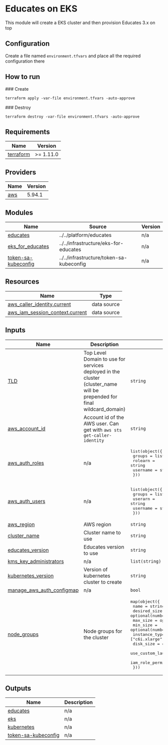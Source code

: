 # Educates on EKS

This module will create a EKS cluster and then provision Educates 3.x on top

## Configuration

Create a file named `environment.tfvars` and place all the required configuration there

## How to run

### Create

```
terraform apply -var-file environment.tfvars -auto-approve
```

### Destroy

```
terraform destroy -var-file environment.tfvars -auto-approve
```

## Requirements

| Name | Version |
|------|---------|
| <a name="requirement_terraform"></a> [terraform](#requirement\_terraform) | >= 1.11.0 |

## Providers

| Name | Version |
|------|---------|
| <a name="provider_aws"></a> [aws](#provider\_aws) | 5.94.1 |

## Modules

| Name | Source | Version |
|------|--------|---------|
| <a name="module_educates"></a> [educates](#module\_educates) | ../../platform/educates | n/a |
| <a name="module_eks_for_educates"></a> [eks\_for\_educates](#module\_eks\_for\_educates) | ../../infrastructure/eks-for-educates | n/a |
| <a name="module_token-sa-kubeconfig"></a> [token-sa-kubeconfig](#module\_token-sa-kubeconfig) | ../../infrastructure/token-sa-kubeconfig | n/a |

## Resources

| Name | Type |
|------|------|
| [aws_caller_identity.current](https://registry.terraform.io/providers/hashicorp/aws/latest/docs/data-sources/caller_identity) | data source |
| [aws_iam_session_context.current](https://registry.terraform.io/providers/hashicorp/aws/latest/docs/data-sources/iam_session_context) | data source |

## Inputs

| Name | Description | Type | Default | Required |
|------|-------------|------|---------|:--------:|
| <a name="input_TLD"></a> [TLD](#input\_TLD) | Top Level Domain to use for services deployed in the cluster (cluster\_name will be prepended for final wildcard\_domain) | `string` | n/a | yes |
| <a name="input_aws_account_id"></a> [aws\_account\_id](#input\_aws\_account\_id) | Account id of the AWS user. Can get with `aws sts get-caller-identity` | `string` | n/a | yes |
| <a name="input_aws_auth_roles"></a> [aws\_auth\_roles](#input\_aws\_auth\_roles) | n/a | <pre>list(object({<br/>    groups   = list(string)<br/>    rolearn  = string<br/>    username = string<br/>  }))</pre> | `[]` | no |
| <a name="input_aws_auth_users"></a> [aws\_auth\_users](#input\_aws\_auth\_users) | n/a | <pre>list(object({<br/>    groups   = list(string)<br/>    userarn  = string<br/>    username = string<br/>  }))</pre> | `[]` | no |
| <a name="input_aws_region"></a> [aws\_region](#input\_aws\_region) | AWS region | `string` | n/a | yes |
| <a name="input_cluster_name"></a> [cluster\_name](#input\_cluster\_name) | Cluster name to use | `string` | n/a | yes |
| <a name="input_educates_version"></a> [educates\_version](#input\_educates\_version) | Educates version to use | `string` | `"3.3.2"` | no |
| <a name="input_kms_key_administrators"></a> [kms\_key\_administrators](#input\_kms\_key\_administrators) | n/a | `list(string)` | `[]` | no |
| <a name="input_kubernetes_version"></a> [kubernetes\_version](#input\_kubernetes\_version) | Version of kubernetes cluster to create | `string` | `"1.31"` | no |
| <a name="input_manage_aws_auth_configmap"></a> [manage\_aws\_auth\_configmap](#input\_manage\_aws\_auth\_configmap) | n/a | `bool` | n/a | yes |
| <a name="input_node_groups"></a> [node\_groups](#input\_node\_groups) | Node groups for the cluster | <pre>map(object({<br/>    name                          = string<br/>    desired_size                  = optional(number, 3)<br/>    max_size                      = optional(number, 6)<br/>    min_size                      = optional(number, 2)<br/>    instance_types                = optional(list(string), ["c6i.xlarge"])<br/>    disk_size                     = optional(number, 100)<br/>    use_custom_launch_template    = optional(bool, false)<br/>    iam_role_permissions_boundary = optional(string)<br/>  }))</pre> | <pre>{<br/>  "one": {<br/>    "name": "node-group-1"<br/>  }<br/>}</pre> | no |

## Outputs

| Name | Description |
|------|-------------|
| <a name="output_educates"></a> [educates](#output\_educates) | n/a |
| <a name="output_eks"></a> [eks](#output\_eks) | n/a |
| <a name="output_kubernetes"></a> [kubernetes](#output\_kubernetes) | n/a |
| <a name="output_token-sa-kubeconfig"></a> [token-sa-kubeconfig](#output\_token-sa-kubeconfig) | n/a |